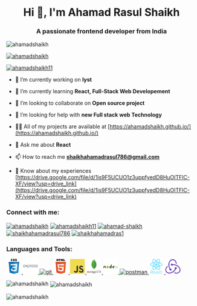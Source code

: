 <h1 align="center">Hi 👋, I'm Ahamad Rasul Shaikh</h1>
<h3 align="center">A passionate frontend developer from India</h3>

<p align="left"> <img src="https://komarev.com/ghpvc/?username=ahamadshaikh&label=Profile%20views&color=0e75b6&style=flat" alt="ahamadshaikh" /> </p>

<p align="left"> <a href="https://github.com/ryo-ma/github-profile-trophy"><img src="https://github-profile-trophy.vercel.app/?username=ahamadshaikh" alt="ahamadshaikh" /></a> </p>

<p align="left"> <a href="https://twitter.com/ahamadshaikh11" target="blank"><img src="https://img.shields.io/twitter/follow/ahamadshaikh11?logo=twitter&style=for-the-badge" alt="ahamadshaikh11" /></a> </p>

- 🔭 I’m currently working on **lyst**

- 🌱 I’m currently learning **React, Full-Stack Web Developement**

- 👯 I’m looking to collaborate on **Open source project**

- 🤝 I’m looking for help with **new Full stack web Technology**

- 👨‍💻 All of my projects are available at [https://ahamadshaikh.github.io/](https://ahamadshaikh.github.io/)

- 💬 Ask me about **React**

- 📫 How to reach me **shaikhahamadrasul786@gmail.com**

- 📄 Know about my experiences [https://drive.google.com/file/d/1is9F5UCUO1z3uppfyedD8HuOITFlC-XF/view?usp=drive_link](https://drive.google.com/file/d/1is9F5UCUO1z3uppfyedD8HuOITFlC-XF/view?usp=drive_link)

<h3 align="left">Connect with me:</h3>
<p align="left">
<a href="https://codepen.io/ahamadshaikh" target="blank"><img align="center" src="https://raw.githubusercontent.com/rahuldkjain/github-profile-readme-generator/master/src/images/icons/Social/codepen.svg" alt="ahamadshaikh" height="30" width="40" /></a>
<a href="https://twitter.com/ahamadshaikh11" target="blank"><img align="center" src="https://raw.githubusercontent.com/rahuldkjain/github-profile-readme-generator/master/src/images/icons/Social/twitter.svg" alt="ahamadshaikh11" height="30" width="40" /></a>
<a href="https://linkedin.com/in/ahamad-shaikh" target="blank"><img align="center" src="https://raw.githubusercontent.com/rahuldkjain/github-profile-readme-generator/master/src/images/icons/Social/linked-in-alt.svg" alt="ahamad-shaikh" height="30" width="40" /></a>
<a href="https://codesandbox.com/shaikhahamadrasul786" target="blank"><img align="center" src="https://raw.githubusercontent.com/rahuldkjain/github-profile-readme-generator/master/src/images/icons/Social/codesandbox.svg" alt="shaikhahamadrasul786" height="30" width="40" /></a>
<a href="https://www.hackerrank.com/shaikhahamadras1" target="blank"><img align="center" src="https://raw.githubusercontent.com/rahuldkjain/github-profile-readme-generator/master/src/images/icons/Social/hackerrank.svg" alt="shaikhahamadras1" height="30" width="40" /></a>
</p>

<h3 align="left">Languages and Tools:</h3>
<p align="left"> <a href="https://www.w3schools.com/css/" target="_blank" rel="noreferrer"> <img src="https://raw.githubusercontent.com/devicons/devicon/master/icons/css3/css3-original-wordmark.svg" alt="css3" width="40" height="40"/> </a> <a href="https://expressjs.com" target="_blank" rel="noreferrer"> <img src="https://raw.githubusercontent.com/devicons/devicon/master/icons/express/express-original-wordmark.svg" alt="express" width="40" height="40"/> </a> <a href="https://git-scm.com/" target="_blank" rel="noreferrer"> <img src="https://www.vectorlogo.zone/logos/git-scm/git-scm-icon.svg" alt="git" width="40" height="40"/> </a> <a href="https://www.w3.org/html/" target="_blank" rel="noreferrer"> <img src="https://raw.githubusercontent.com/devicons/devicon/master/icons/html5/html5-original-wordmark.svg" alt="html5" width="40" height="40"/> </a> <a href="https://developer.mozilla.org/en-US/docs/Web/JavaScript" target="_blank" rel="noreferrer"> <img src="https://raw.githubusercontent.com/devicons/devicon/master/icons/javascript/javascript-original.svg" alt="javascript" width="40" height="40"/> </a> <a href="https://www.mongodb.com/" target="_blank" rel="noreferrer"> <img src="https://raw.githubusercontent.com/devicons/devicon/master/icons/mongodb/mongodb-original-wordmark.svg" alt="mongodb" width="40" height="40"/> </a> <a href="https://nodejs.org" target="_blank" rel="noreferrer"> <img src="https://raw.githubusercontent.com/devicons/devicon/master/icons/nodejs/nodejs-original-wordmark.svg" alt="nodejs" width="40" height="40"/> </a> <a href="https://postman.com" target="_blank" rel="noreferrer"> <img src="https://www.vectorlogo.zone/logos/getpostman/getpostman-icon.svg" alt="postman" width="40" height="40"/> </a> <a href="https://reactjs.org/" target="_blank" rel="noreferrer"> <img src="https://raw.githubusercontent.com/devicons/devicon/master/icons/react/react-original-wordmark.svg" alt="react" width="40" height="40"/> </a> <a href="https://redux.js.org" target="_blank" rel="noreferrer"> <img src="https://raw.githubusercontent.com/devicons/devicon/master/icons/redux/redux-original.svg" alt="redux" width="40" height="40"/> </a> </p>

<p><img align="left" src="https://github-readme-stats.vercel.app/api/top-langs?username=ahamadshaikh&show_icons=true&locale=en&layout=compact" alt="ahamadshaikh" /></p>

<p>&nbsp;<img align="center" src="https://github-readme-stats.vercel.app/api?username=ahamadshaikh&show_icons=true&locale=en" alt="ahamadshaikh" /></p>

<p><img align="center" src="https://github-readme-streak-stats.herokuapp.com/?user=ahamadshaikh&" alt="ahamadshaikh" /></p>
